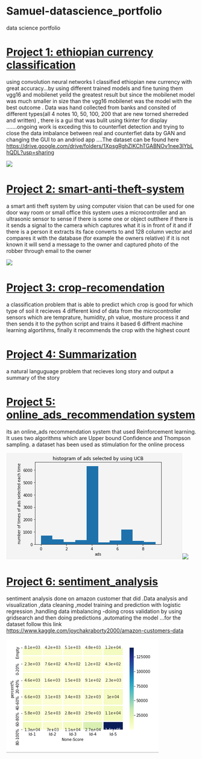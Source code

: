# Samuel-datascience_portfolio
data science portfolio

# [Project 1: ethiopian currency classification](https://github.com/sam23121/ethiopian_currency_classification)
using convolution neural networks I classified ethiopian new currency with great accuracy...by using different trained models and fine tuning them vgg16 and mobilenet yeild the greatest result but since the mobilenet model was much smaller in size than the vgg16 mobilenet was the model with the best outcome                                                 . Data was hand collected from banks and consited of different types(all 4 notes 10, 50, 100, 200 that are new torned sherreded and written)                                         , there is a gui that was bulit using tkinter for display                                                                                                                        .......ongoing work is exceding this to counterfiet detection and trying to close the data imbalance between real and counterfiet data by GAN and changing the GUI to an andriod app
....The dataset can be found here https://drive.google.com/drive/folders/1XpsgRghZlKChTGABNOv1nee3lYbLhQDL?usp=sharing

![](/images/resized_gui.PNG)

# [Project 2: smart-anti-theft-system](https://github.com/sam23121/smart-anti-theft-system)
a smart anti theft system by using computer vision that can be used for one door way room or small office
this system uses a microcontroller and an ultrasonic sensor to sense if there is some one or object outthere
if there is it sends a signal to the camera which captures what it is in front of it and if there is a person it extracts
its face converts to and 128 column vector and  compares it with the database (for example the owners relative) if it is not
known it will send a message to the owner and captured photo of the robber through email to the owner

![](/images/resized_Capture.PNG)

# [Project 3: crop-recomendation](https://github.com/sam23121/crop-recomendation)
a classification problem that is able to predict which crop is good for which type of soil
it recieves 4 different kind of data from the microcontroller sensors which are  temprature, humidity, ph value, mosture process it and
then sends it to the python script and trains it based 6 diffrent machine learning algortihms, finally it recommends the crop with the highest count

# [Project 4: Summarization](https://github.com/sam23121/summarization)
a natural languguage problem that recieves long story and output a summary of the story

# [Project 5: online_ads_recommendation system](https://github.com/sam23121/online_ads)
its an online_ads recommendation system that used Reinforcement learning. It uses two algorithms which are Upper bound Confidence and Thompson sampling. a dataset has been used as 
stimulation for the online process

![](/images/UCB.PNG)![](/images/thompson.PNG)


# [Project 6: sentiment_analysis](https://github.com/sam23121/sentiment_analysis)
sentiment analysis done on amazon customer that did
.Data analysis and visualization
,data cleaning
,model training and prediction with logistic regression
,handling data imbalancing
-doing cross validation by using gridsearch and then doing predictions
,automating the model
...for the dataset follow this link https://www.kaggle.com/joychakraborty2000/amazon-customers-data

![](/images/analysis.PNG)












